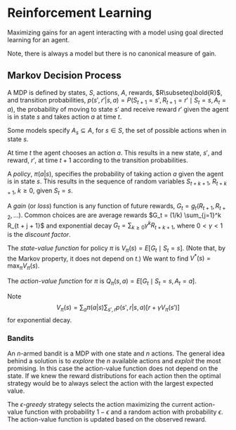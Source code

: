 # Reinforcement Learning

Maximizing gains for an agent interacting with a model using goal directed
learning for an agent.

Note, there is always a model but there is no canonical measure of gain.

## Markov Decision Process

A MDP is defined by states, $S$, actions, $A$, rewards, $R\subseteq\bold{R}$,
and transition probabilities, $p(s',r'|s,a)
= P(S_{t+1} = s', R_{t+1} = r'\mid S_t = s, A_t = a)$,
the probability of moving to state $s'$ and receive reward $r'$ given
the agent is in state $s$ and takes action $a$ at time $t$.

Some models specify $A_s\subseteq A$, for $s\in S$,
the set of possible actions when in state $s$.

At time $t$ the agent chooses an action $a$. This results in a new
state, $s'$, and reward, $r'$, at time $t+1$ according to the transition
probabilities. 

A _policy_, $\pi(a|s)$, specifies the probability of taking action $a$
given the agent is in state $s$. This results in the sequence of random
variables $S_{t + k + 1}$, $R_{t + k + 1}$, $k\ge0$, given $S_t = s$.

A _gain_ (or _loss_) function is any function of future rewards, $G_t =
g_t(R_{t+1}, R_{t+2}, \ldots)$. Common choices are are average rewards
$G_t = (1/k) \sum_{j=1}^k R_{t + j + 1}$ and exponential decay $G_t =
\sum_{k\ge0} \gamma^k R_{t + k + 1}$, where $0<\gamma<1$ is the _discount
factor_.

The _state-value function_ for policy $\pi$ is $V_\pi(s) = E[G_t\mid
S_t = s]$.  (Note that, by the Markov property, it does not depend on $t$.)
We want to
find $V^*(s) = \max_\pi V_\pi(s)$.

The _action-value function_ for $\pi$ is
$Q_\pi(s,a) = E[G_t\mid S_t = s, A_t = a]$.

Note
$$
V_\pi(s) = \sum_a \pi(a|s) \sum_{s',r} p(s',r|s,a)[r + \gamma V_\pi(s')]
$$
for exponential decay.

### Bandits

An $n$-armed bandit is a MDP with one state and $n$ actions. The general
idea behind a solution is to _explore_ the $n$ available actions and
_exploit_ the most promising. In this case the action-value function
does not depend on the state.
If we knew the reward distributions for each action then the optimal
strategy would be to always select the action with the largest expected
value.

The _$\epsilon$-greedy_ strategy selects the action maximizing
the current action-value function with probability $1-\epsilon$ and
a random action with probability $\epsilon$. The action-value function
is updated based on the observed reward.
